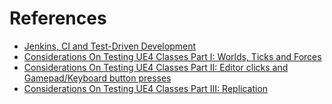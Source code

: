 # References

- [Jenkins, CI and Test-Driven Development](https://unrealcommunity.wiki/jenkins-ci-amp-test-driven-development-6912tx0c)
- [Considerations On Testing UE4 Classes Part I: Worlds, Ticks and Forces](https://unrealcommunity.wiki/considerations-on-testing-ue4-classes-y45ygvk0)
- [Considerations On Testing UE4 Classes Part II: Editor clicks and Gamepad/Keyboard button presses](https://unrealcommunity.wiki/considerations-on-testing-ue4-classes:-part-ii-8b09e4)
- [Considerations On Testing UE4 Classes Part III: Replication](https://unrealcommunity.wiki/considerations-on-testing-ue4-classes:-part-iii-replication-2d68d4)

